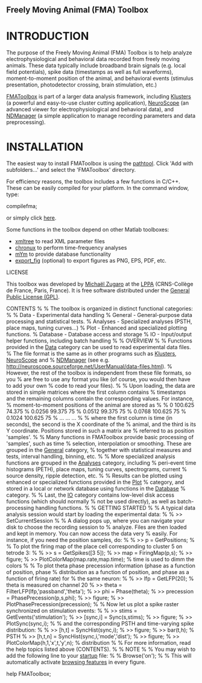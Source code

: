 Freely Moving Animal (FMA) Toolbox
----------------------------------

INTRODUCTION
============

The purpose of the Freely Moving Animal (FMA) Toolbox is to help analyze
electrophysiological and behavioral data recorded from freely moving animals.
These data typically include broadband brain signals (e.g. local field potentials),
spike data (timestamps as well as full waveforms), moment-to-moment position of
the animal, and behavioral events (stimulus presentation, photodetector crossing,
brain stimulation, etc.)

<a href="http://fmatoolbox.sourceforge.net/">FMAToolbox</a> is part of a larger data analysis framework, including <a href="http://klusters.sourceforge.net/">Klusters</a> (a powerful
and easy-to-use cluster cutting application), <a href="http://neuroscope.sourceforge.net/">NeuroScope</a> (an advanced viewer for electrophysiological and behavioral data), and <a href="http://ndmanager.sourceforge.net/">NDManager</a> (a simple application to manage recording parameters and data preprocessing).

INSTALLATION
============

The easiest way to install FMAToolbox is using the <a href="matlab:run pathtool">pathtool</a>. Click 'Add with subfolders...'
and select the 'FMAToolbox' directory.

For efficiency reasons, the toolbox includes a few functions in C/C++. These can be
easily compiled for your platform. In the command window, type:

compilefma;

or simply click <a href="matlab:run compilefma">here</a>.

Some functions in the toolbox depend on other Matlab toolboxes:

 * <a href="http://www.artefact.tk/software/matlab/xml/">xmltree</a> to read XML parameter files
 * <a href="http://www.chronux.org">chronux</a> to perform time-frequency analyses
 * <a href="http://sourceforge.net/projects/mym/">mYm</a> to provide database functionality
 * <a href="http://sites.google.com/site/oliverwoodford/software/export_fig">export_fig</a> (optional) to export figures as PNG, EPS, PDF, etc.

LICENSE

 This toolbox was developed by <a href="mailto:michael.zugaro@college-de-france.fr?subject=FMAToolbox" title="FMAToolbox">Michaël Zugaro</a> at the <a href="http://www.lppa.college-de-france.fr/EN/equipes/people/Zugaro/index.htm">LPPA</a> (CRNS-Collège de France, Paris,
France). It is free software distributed under the <a href="http://www.gnu.org/licenses/gpl.html">General Public License (GPL)</a>.

CONTENTS
%
%    The toolbox is organized in distinct functional categories:
%
%      Data       - Experimental data handling
%      General    - General-purpose data processing and statistical tests.
%      Analyses   - Specialized analyses (PSTH, place maps, tuning curves...)
%      Plot       - Enhanced and specialized plotting functions.
%      Database   - Database access and storage
%      IO         - Input/output helper functions, including batch handling
%
%  OVERVIEW
%
%    Functions provided in the <a href="matlab:help Data">Data</a> category can be used to read experimental data files.
%    The file format is the same as in other programs such as <a href="http://klusters.sourceforge.net">Klusters</a>, <a href="http://neuroscope.sourceforge.net">NeuroScope</a> and
%    <a href="http://ndmanager.sourceforge.net">NDManager</a> (see e.g. <a href="matlab:help http://neuroscope.sourceforge.net/UserManual/data-files.html">http://neuroscope.sourceforge.net/UserManual/data-files.html</a>).
%    However, the rest of the toolbox is independent from these file formats, so you
%    are free to use any format you like (of course, you would then have to add your own
%    code to read your files).
%
%    Upon loading, the data are stored in simple matrices where the first column contains
%    timestamps and the remaining columns contain the corresponding values. For instance,
%    moment-to-moment positions of the animal are stored as
%
%              0        100.625         74.375
%         0.0256         99.375             75
%         0.0512         99.375             75
%         0.0768        100.625             75
%         0.1024        100.625             75
%            ...            ...            ...
%
%    where the first column is time (in seconds), the second is the X coordinate of the
%    animal, and the third is its Y coordinate. Positions stored in such a matrix are
%    referred to as position 'samples'.
%
%    Many functions in FMAToolbox provide basic processing of 'samples', such as time
%    selection, interpolation or smoothing. These are grouped in the <a href="matlab:help General">General</a> category,
%    together with statistical measures and tests, interval handling, binning, etc.
%
%    More specialized analysis functions are grouped in the <a href="matlab:help Analyses">Analyses</a> category, including
%    peri-event time histograms (PETH), place maps, tuning curves, spectrograms, current
%    source density, ripple detection, etc.
%
%    Results can be plotted using enhanced or specialized functions provided in the <a href="matlab:help Plot">Plot</a>
%    category, and stored in a local or network database using functions in the <a href="matlab:help Database">Database</a>
%    category.
%
%    Last, the <a href="matlab:help IO">IO</a> category contains low-level disk access functions (which should normally
%    not be used directly), as well as batch-processing handling functions.
%
%  GETTING STARTED
%
%    A typical data analysis session would start by loading the experimental data:
%
%      >> SetCurrentSession
%
%    A dialog pops up, where you can navigate your disk to choose the recording session to
%    analyze. Files are then loaded and kept in memory. You can now access the data very
%    easily. For instance, if you need the position samples, do:
%
%      >> p = GetPositions;
%
%    To plot the firing map of the place cell corresponding to cluster 5 on tetrode 3:
%
%      >> s = GetSpikes([3 5]);
%      >> map = FiringMap(p,s);
%      >> figure;
%      >> PlotColorMap(map.rate,map.time); % time is used to dimm the colors
%
%    To plot theta phase precession information (phase as a function of position, phase
%    distribution as a function of position, and phase as a function of firing rate) for
%    the same neuron:
%
%      >> lfp = GetLFP(20); % theta is measured on channel 20
%      >> theta = FilterLFP(lfp,'passband','theta');
%      >> phi = Phase(theta);
%      >> precession = PhasePrecession(p,s,phi);
%      >> figure;
%      >> PlotPhasePrecession(precession);
%
%    Now let us plot a spike raster synchronized on stimulation events:
%
%      >> stims = GetEvents('stimulation');
%      >> [sync,i] = Sync(s,stims);
%      >> figure;
%      >> PlotSync(sync,i);
%
%    and the corresponding PSTH and time-varying spike distribution:
%
%      >> [h,t] = SyncHist(sync,i);
%      >> figure;
%      >> bar(t,h); % PSTH
%      >> [h,t,n] = SyncHist(sync,i,'mode','dist');
%      >> figure;
%      >> PlotColorMap(h,1,'x',t,'y',n); % distribution
%
%    For more information, read the help topics listed above (CONTENTS).
%
%  NOTE
%
%    You may wish to add the following line to your <a href="matlab:edit startup.m">startup</a> file:
%
%      Browse('on');
%
%    This will automatically activate <a href="matlab:help Browse">browsing features</a> in every figure.

help FMAToolbox;
